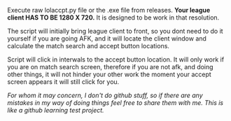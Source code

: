 Execute raw lolaccpt.py file or the .exe file from releases. **Your league client HAS TO BE 1280 X 720.** It is designed to be work in that resolution.

The script will initially bring league client to front, so you dont need to do it yourself if you are going AFK, and it will locate the client window and calculate the match search and accept button locations. 

Script will click in interwals to the accept button location. It will only work if you are on match search screen, therefore if you are not afk, and doing other things, it will not hinder your other work the moment your accept screen appears it will still click for you. 

*For whom it may concern, I don't do github stuff, so if there are any mistakes in my way of doing things feel free to share them with me. This is like a github learning test project.* 
